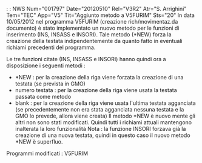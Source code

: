  :  : NWS Num="001797" Date="20120510" Rel="V3R2" Atr="S. Arrighini" Tem="TEC" App="V5" Tit="Aggiunto metodo a V5FURIM" Sts="20"
In data 10/05/2012 nel programma V5FURIM (creazione rich/movimentaz.da documento) è stato implementato un nuovo metodo per le funzioni di inserimento (INS, INSASS e INSORI).
Tale metodo (*NEW) forza la creazione della testata indipendentemente da quanto fatto in eventuali
richiami precedenti del programma.

Le tre funzioni citate (INS, INSASS e INSORI) hanno quindi ora a disposizione i seguenti metodi : 
- *NEW :  per la creazione della riga viene forzata la creazione di una testata (se prevista in GMO)
- numero testata :  per la creazione della riga viene usata la testata passata come metodo
- blank :  per la creazione della riga viene usata l'ultima testata agganciata (se precedentemente
         non era stata agganciata nessuna testata e la GMO lo prevede, allora viene creata) 
Il metodo *NEW è nuovo mente gli altri non sono stati modificati.
Quindi tutti i richiami attuali mantengono inalterata la loro funzionalità 
Nota :  la funzione INSORI forzava già la creazione di una nuova testata, quindi in questo caso il nuovo metodo *NEW è superfluo.

Programmi modificati : 
V5FURIM
